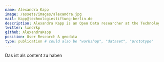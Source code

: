 ```yaml
---
name: Alexandra Kapp
image: /assets/images/alexandra.jpg
mail: Kapp@technologiestiftung-berlin.de
description: Alexandra Kapp is an Open Data researcher at the Technologiestiftung Berlin. She studied Computing in the Humanities at the Otto-Friedrich-Universität Bamberg. She focuses on how geo spatial data can effectively be provided as Open Data.
twitter: lxndrkp
github: AlexandraKapp
position: User Research & geodata
type: publication # could also be "workshop", "dataset", "prototype"
---
```



Das ist als content zu haben
